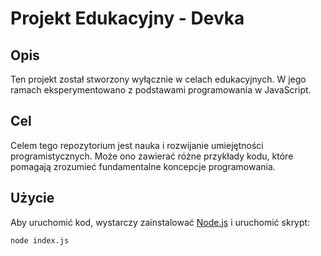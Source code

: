 # Projekt Edukacyjny - Devka

## Opis

Ten projekt został stworzony wyłącznie w celach edukacyjnych. W jego ramach eksperymentowano z podstawami programowania w JavaScript.

## Cel

Celem tego repozytorium jest nauka i rozwijanie umiejętności programistycznych. Może ono zawierać różne przykłady kodu, które pomagają zrozumieć fundamentalne koncepcje programowania.

## Użycie

Aby uruchomić kod, wystarczy zainstalować [Node.js](https://nodejs.org/) i uruchomić skrypt:

```bash
node index.js
